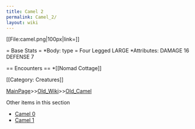 ```yaml
---
title: Camel 2
permalink: Camel_2/
layout: wiki
---
```

[[File:camel.png|100px|link=]]

= Base Stats = 
*Body: type = Four Legged LARGE 
*Attributes: DAMAGE 16 DEFENSE 7 

== Encounters ==
*[[Nomad Cottage]]

[[Category: Creatures]]

[MainPage](/keeperrl_wiki/ "wikilink")>>[Old_Wiki](/keeperrl_wiki/Old_Wiki "wikilink")>>[Old_Camel](/keeperrl_wiki/Old_Camel "wikilink")

Other items in this section
-    [Camel 0](/keeperrl_wiki/Camel_0 "wikilink")
-    [Camel 1](/keeperrl_wiki/Camel_1 "wikilink")
